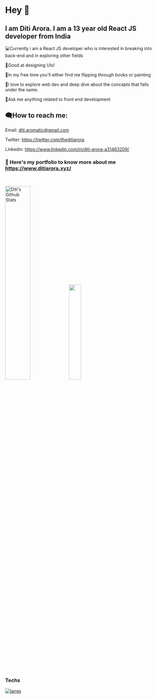  # Hey 👋
 
## I am Diti Arora. I am a 13 year old React JS developer from India



💻Currently i am a React JS developer who is interested in breaking into back-end and in exploring other fields

🎨Good at designing UIs!

🌱In my free time you'll either find me flipping through books or painting 

📌I love to explore web dev and deep dive about the concepts that falls under the same.

💭Ask me anything related to front end development


## 🗨How to reach me:

Email: diti.aromatic@gmail.com

Twitter: https://twitter.com/theditiarora

Linkedin: https://www.linkedin.com/in/diti-arora-a31463209/
<br />


### 📍 Here's my portfolio to know more about me https://www.ditiarora.xyz/

<br />

<p>
 <img src="https://github-readme-stats.vercel.app/api?username=theditiarora&include_all_commits=true&count_private=true&show_icons=true&line_height=20&title_color=7A7ADB&icon_color=2234AE&text_color=D3D3D3&bg_color=0,000000,130F40" alt="Diti's Github Stats" width="40%" style="margin-right="40px"">
  <img src="https://github-readme-stats.vercel.app/api/top-langs/?username=theditiarora&theme=tokyonight&layout=compact" width="28%">
</p>

### Techs
[![langs](https://skillicons.dev/icons?i=js,html,css,tailwind,figma,react,firebase)](https://github.com/theditiarora)



